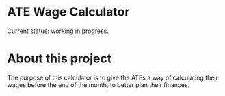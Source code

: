 # ATE Wage Calculator

Current status: working in progress.

# About this project

The purpose of this calculator is to give the ATEs a way of calculating their wages before the end of the month, to better plan their finances.
